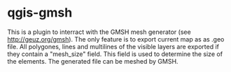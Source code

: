 # qgis-gmsh
This is a plugin to interract with the GMSH mesh generator (see http://geuz.org/gmsh).
The only feature is to export current map as as .geo file. All polygones, lines and multilines of the visible layers are exported if they contain a \"mesh_size\" field. This field is used to determine the size of the elements. The generated file can be meshed by GMSH.

